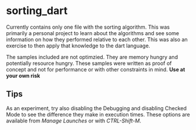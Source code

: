 sorting_dart
============

Currently contains only one file with the sorting algorithm. This was 
primarily a personal project to learn about the algorithms and see some
information on how they performed relative to each other. This was also
an exercise to then apply that knowledge to the dart language.

The samples included are not optimzied. They are memory hungry and
potentially resource hungry. These samples were written as proof of
concept and not for performance or with other constraints in mind.
**Use at your own risk**

Tips
----

As an experiment, try also disabling the Debugging and disabling 
Checked Mode to see the difference they make in execution times.
These options are available from *Manage Launches* or with 
*CTRL-Shift-M*.
